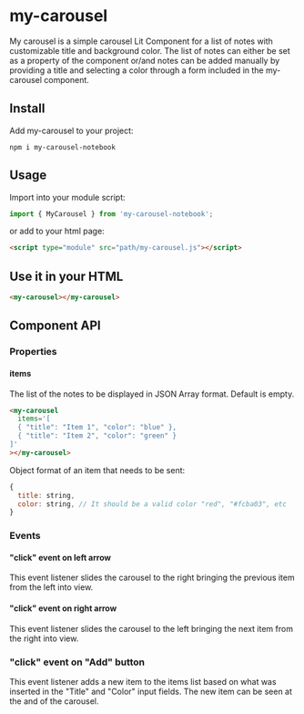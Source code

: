 # my-carousel

My carousel is a simple carousel Lit Component for a list of notes with customizable title and background color. The list of notes can either be set as a property of the component or/and notes can be added manually by providing a title and selecting a color through a form included in the my-carousel component.

## Install

Add my-carousel to your project:

```
npm i my-carousel-notebook
```

## Usage

Import into your module script:

```javascript
import { MyCarousel } from 'my-carousel-notebook';
```

or add to your html page:

```html
<script type="module" src="path/my-carousel.js"></script>
```

## Use it in your HTML

```html
<my-carousel></my-carousel>
```

## Component API

### Properties

#### items

The list of the notes to be displayed in JSON Array format. Default is empty.

```html
<my-carousel
  items='[
  { "title": "Item 1", "color": "blue" },
  { "title": "Item 2", "color": "green" }
]'
></my-carousel>
```

Object format of an item that needs to be sent:

```javascript
{
  title: string,
  color: string, // It should be a valid color "red", "#fcba03", etc
}
```

### Events

#### "click" event on left arrow

This event listener slides the carousel to the right bringing the previous item from the left into view.

#### "click" event on right arrow

This event listener slides the carousel to the left bringing the next item from the right into view.

### "click" event on "Add" button

This event listener adds a new item to the items list based on what was inserted in the "Title" and "Color" input fields. The new item can be seen at the and of the carousel.
